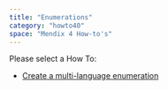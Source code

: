 ```yaml
---
title: "Enumerations"
category: "howto40"
space: "Mendix 4 How-to's"
---
```

Please select a How To:

*   [Create a multi-language enumeration](Create+a+multi+language+enumeration)